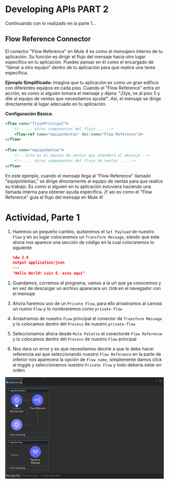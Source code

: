 # Developing APIs PART 2

Continuando con lo realizado en la parte 1...

## Flow Reference Connector

El conector "Flow Reference" en Mule 4 es como el mensajero interno de tu aplicación. Su función es dirigir el flujo del mensaje hacia otro lugar específico en tu aplicación. Puedes pensar en él como el encargado de "llamar a otro equipo" dentro de tu aplicación para que realice una tarea específica.

**Ejemplo Simplificado:**
Imagina que tu aplicación es como un gran edificio con diferentes equipos en cada piso. Cuando el "Flow Reference" entra en acción, es como si alguien tomara el mensaje y dijera: "¡Oye, ve al piso 5 y dile al equipo de ventas que necesitamos ayuda!". Así, el mensaje se dirige directamente al lugar adecuado en tu aplicación.

**Configuración Básica:**
```xml
<flow name="flujoPrincipal">
    <!-- ... otros componentes del flujo ... -->
    <flow-ref name="equipoVentas" doc:name="Flow Reference"/>
</flow>

<flow name="equipoVentas">
    <!-- Este es el equipo de ventas que atenderá el mensaje -->
    <!-- ... otros componentes del flujo de ventas ... -->
</flow>
```

En este ejemplo, cuando el mensaje llega al "Flow Reference" llamado "equipoVentas," se dirige directamente al equipo de ventas para que realice su trabajo. Es como si alguien en tu aplicación estuviera haciendo una llamada interna para obtener ayuda específica. ¡Y así es como el "Flow Reference" guía el flujo del mensaje en Mule 4!

# Actividad, Parte 1

1. Haremos un pequeño cambio, quitaremos el `Set Payload` de nuestro `Flow` y en su lugar colocaremos un `Transform Message`, siendo que este ahora nos aparece una sección de código en la cual colocaremos lo siguiente

    ```json
    %dw 2.0
    output application/json
    ---
    "Hello World! Luis E. esta aquí"
    ```

2. Guardamos, corremos el programa, vamos a la url que ya conocemos y en vez de descargar un archivo aparecera un `JSON` en el navegador con el mensaje

3. Ahora haremos uso de un `Private Flow`, para ello arrastramos al canvas un nuevo `Flow` y lo nombraremos como `private-flow`

4. Arrastramos de nuestro `FLow` principal el conector de `Transform Message` y lo colocamos dentro del `Process` de nuestro `private-flow`

5. Seleccionamos ahora desde `Mule Palette` el conectorde `Flow Reference` y lo colocamos dentro del `Process` de nuestro `Flow` principal

6. Nos dara un error y es que necesitamos decirle a que le debe hacer referencia asi que seleccionando nuestro `Flow Reference` en la parte de inferior nos aparecera la opción de `Flow name`, simplemente damos click al toggle y seleccionamos nuestro `Private Flow` y todo deberia estar en orden

<div align="center">
    <img src="./img/practica2-ejemplo1.png" alt="ejemplo" width="700">
</div>

